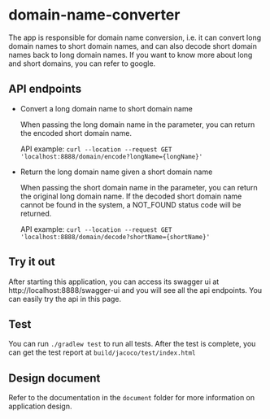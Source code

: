 # domain-name-converter
The app is responsible for domain name conversion, i.e. it can convert long domain names to short domain names, and can also decode short domain names back to long domain names. If you want to know more about long and short domains, you can refer to google.

## API endpoints
- Convert a long domain name to short domain name

   When passing the long domain name in the parameter, you can return the encoded short domain name. 
   
    API example:
   `curl --location --request GET 'localhost:8888/domain/encode?longName={longName}'`

- Return the long domain name given a short domain name

  When passing the short domain name in the parameter, you can return the original long domain name. If the decoded short domain name cannot be found in the system, a NOT_FOUND status code will be returned.

  API example:
`curl --location --request GET 'localhost:8888/domain/decode?shortName={shortName}'`

## Try it out

After starting this application, you can access its swagger ui at http://localhost:8888/swagger-ui and you will see all the api endpoints. You can easily try the api in this page.

## Test
You can run `./gradlew test` to run all tests. After the test is complete, you can get the test report at `build/jacoco/test/index.html`

## Design document
Refer to the documentation in the `document` folder for more information on application design.
